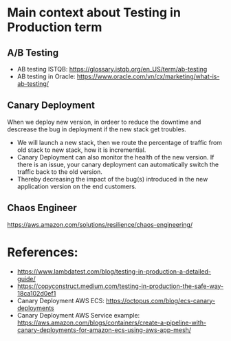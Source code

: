 # Main context about Testing in Production term

## A/B Testing
- AB testing ISTQB: https://glossary.istqb.org/en_US/term/ab-testing
- AB testing in Oracle: https://www.oracle.com/vn/cx/marketing/what-is-ab-testing/

## Canary Deployment
When we deploy new version, in ordeer to reduce the downtime and descrease the bug in deployment if the new stack get troubles.
- We will launch a new stack, then we route the percentage of traffic from old stack to new stack, how it is incremential. 
- Canary Deployment can also monitor the health of the new version. If there is an issue, your canary deployment can automatically switch the traffic back to the old version.
- Thereby decreasing the impact of the bug(s) introduced in the new application version on the end customers.

## Chaos Engineer
https://aws.amazon.com/solutions/resilience/chaos-engineering/

# References:
- https://www.lambdatest.com/blog/testing-in-production-a-detailed-guide/
- https://copyconstruct.medium.com/testing-in-production-the-safe-way-18ca102d0ef1
- Canary Deployment AWS ECS: https://octopus.com/blog/ecs-canary-deployments
- Canary Deployment AWS Service example: https://aws.amazon.com/blogs/containers/create-a-pipeline-with-canary-deployments-for-amazon-ecs-using-aws-app-mesh/